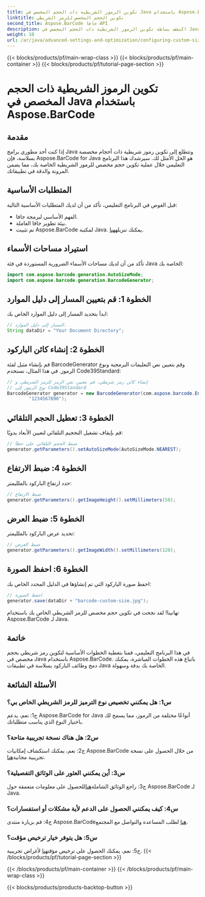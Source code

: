 ```yaml
---
title: تكوين الرموز الشريطية ذات الحجم المخصص في Java باستخدام Aspose.BarCode
linktitle: تكوين الحجم المخصص للرمز الشريطي
second_title: Aspose.BarCode جافا API
description: اكتشف بساطة تكوين الرموز الشريطية ذات الحجم المخصص في Java باستخدام Aspose.BarCode. اتبع برنامجنا التعليمي خطوة بخطوة للتكوين الدقيق.
weight: 10
url: /ar/java/advanced-settings-and-optimization/configuring-custom-size-barcode/
---
```


{{< blocks/products/pf/main-wrap-class >}}
{{< blocks/products/pf/main-container >}}
{{< blocks/products/pf/tutorial-page-section >}}

# تكوين الرموز الشريطية ذات الحجم المخصص في Java باستخدام Aspose.BarCode

## مقدمة

إذا كنت أحد مطوري برامج Java وتتطلع إلى تكوين رموز شريطية ذات أحجام مخصصة بسلاسة، فإن Aspose.BarCode for Java هو الحل الأمثل لك. سيرشدك هذا البرنامج التعليمي خلال عملية تكوين حجم مخصص للرموز الشريطية الخاصة بك، مما يضمن المرونة والدقة في تطبيقاتك.

## المتطلبات الأساسية

قبل الغوص في البرنامج التعليمي، تأكد من أن لديك المتطلبات الأساسية التالية:

- الفهم الأساسي لبرمجة جافا.
- بيئة تطوير جافا العاملة.
-  تم تثبيت Aspose.BarCode لمكتبة Java. يمكنك تنزيله[هنا](https://releases.aspose.com/barcode/java/).

## استيراد مساحات الأسماء

تأكد من أن لديك مساحات الأسماء الضرورية المستوردة في فئة Java الخاصة بك:

```java
import com.aspose.barcode.generation.AutoSizeMode;
import com.aspose.barcode.generation.BarcodeGenerator;

```

## الخطوة 1: قم بتعيين المسار إلى دليل الموارد

ابدأ بتحديد المسار إلى دليل الموارد الخاص بك:

```java
// المسار إلى دليل الموارد.
String dataDir = "Your Document Directory";
```

## الخطوة 2: إنشاء كائن الباركود

قم بإنشاء مثيل لفئة BarcodeGenerator وقم بتعيين نص التعليمات البرمجية ونوع الرموز. في هذا المثال، نستخدم Code39Standard:

```java
// إنشاء كائن رمز شريطي، قم بتعيين نص الرمز للرمز الشريطي و
// نوع الرموز إلى Code39Standard
BarcodeGenerator generator = new BarcodeGenerator(com.aspose.barcode.EncodeTypes.CODE_39_STANDARD,
		"1234567890");
```

## الخطوة 3: تعطيل الحجم التلقائي

قم بإيقاف تشغيل التحجيم التلقائي لتعيين الأبعاد يدويًا:

```java
// ضبط الحجم التلقائي على خطأ
generator.getParameters().setAutoSizeMode(AutoSizeMode.NEAREST);
```

## الخطوة 4: ضبط الارتفاع

حدد ارتفاع الباركود بالملليمتر:

```java
// ضبط الارتفاع
generator.getParameters().getImageHeight().setMillimeters(50);
```

## الخطوة 5: ضبط العرض

تحديد عرض الباركود بالملليمتر:

```java
// ضبط العرض
generator.getParameters().getImageWidth().setMillimeters(120);
```

## الخطوة 6: احفظ الصورة

احفظ صورة الباركود التي تم إنشاؤها في الدليل المحدد الخاص بك:

```java
// احفظ الصورة
generator.save(dataDir + "barcode-custom-size.jpg");
```

تهانينا! لقد نجحت في تكوين حجم مخصص للرمز الشريطي الخاص بك باستخدام Aspose.BarCode لـ Java.

## خاتمة

في هذا البرنامج التعليمي، قمنا بتغطية الخطوات الأساسية لتكوين رمز شريطي بحجم مخصص في Java باستخدام Aspose.BarCode. باتباع هذه الخطوات المباشرة، يمكنك دمج وظائف الباركود بسلاسة في تطبيقات Java الخاصة بك بدقة وسهولة.

## الأسئلة الشائعة

### س1: هل يمكنني تخصيص نوع الترميز للرمز الشريطي الخاص بي؟

ج1: نعم، يدعم Aspose.BarCode for Java أنواعًا مختلفة من الرموز، مما يسمح لك باختيار النوع الذي يناسب متطلباتك.

### س2: هل هناك نسخة تجريبية متاحة؟

 ج2: نعم، يمكنك استكشاف إمكانيات Aspose.BarCode من خلال الحصول على نسخة تجريبية مجانية[هنا](https://releases.aspose.com/).

### س3: أين يمكنني العثور على الوثائق التفصيلية؟

 ج3: راجع الوثائق الشاملة[هنا](https://reference.aspose.com/barcode/java/)للحصول على معلومات متعمقة حول Aspose.BarCode لـ Java.

### س4: كيف يمكنني الحصول على الدعم لأية مشكلات أو استفسارات؟

 ج4: قم بزيارة منتدى Aspose.BarCode[هنا](https://forum.aspose.com/c/barcode/13) لطلب المساعدة والتواصل مع المجتمع.

### س5: هل يتوفر خيار ترخيص مؤقت؟

 ج5: نعم، يمكنك الحصول على ترخيص مؤقت[هنا](https://purchase.aspose.com/temporary-license/) لأغراض تجريبية.
{{< /blocks/products/pf/tutorial-page-section >}}

{{< /blocks/products/pf/main-container >}}
{{< /blocks/products/pf/main-wrap-class >}}

{{< blocks/products/products-backtop-button >}}
